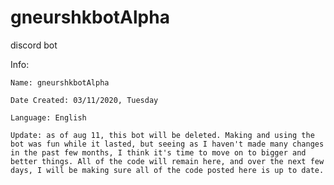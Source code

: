 # gneurshkbotAlpha
discord bot

Info:

    Name: gneurshkbotAlpha

    Date Created: 03/11/2020, Tuesday

    Language: English

    Update: as of aug 11, this bot will be deleted. Making and using the bot was fun while it lasted, but seeing as I haven't made many changes in the past few months, I think it's time to move on to bigger and better things. All of the code will remain here, and over the next few days, I will be making sure all of the code posted here is up to date. 
